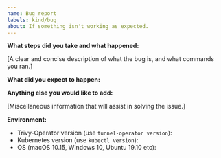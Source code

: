 ```yaml
---
name: Bug report
labels: kind/bug
about: If something isn't working as expected.
---
```


**What steps did you take and what happened:**

[A clear and concise description of what the bug is, and what commands you ran.]

**What did you expect to happen:**

**Anything else you would like to add:**

[Miscellaneous information that will assist in solving the issue.]

**Environment:**

- Trivy-Operator version (use `tunnel-operator version`):
- Kubernetes version (use `kubectl version`):
- OS (macOS 10.15, Windows 10, Ubuntu 19.10 etc):
